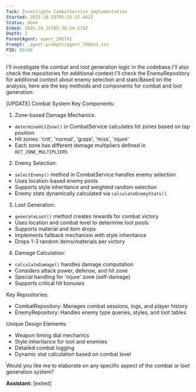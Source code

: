 ```yaml
---
Task: Investigate CombatService implementation
Started: 2025-10-25T05:33:22.441Z
Status: done
Ended: 2025-10-25T05:38:54.579Z
Depth: 2
ParentAgent: agent_295741
Prompt: .agent-prompts/agent_706851.txt
PID: 85140
---
```


I'll investigate the combat and loot generation logic in the codebase.I'll also check the repositories for additional context:I'll check the EnemyRepository for additional context about enemy selection and stats:Based on the analysis, here are the key methods and components for combat and loot generation:

[UPDATE] Combat System Key Components:
1. Zone-based Damage Mechanics:
- `determineHitZone()` in CombatService calculates hit zones based on tap position
- Hit zones: 'crit', 'normal', 'graze', 'miss', 'injure'
- Each zone has different damage multipliers defined in `HIT_ZONE_MULTIPLIERS`

2. Enemy Selection:
- `selectEnemy()` method in CombatService handles enemy selection
- Uses location-based enemy pools
- Supports style inheritance and weighted random selection
- Enemy stats dynamically calculated via `calculateEnemyStats()`

3. Loot Generation:
- `generateLoot()` method creates rewards for combat victory
- Uses location and combat level to determine loot pools
- Supports material and item drops
- Implements fallback mechanism with style inheritance
- Drops 1-3 random items/materials per victory

4. Damage Calculation:
- `calculateDamage()` handles damage computation
- Considers attack power, defense, and hit zone
- Special handling for 'injure' zone (self-damage)
- Supports critical hit bonuses

Key Repositories:
- CombatRepository: Manages combat sessions, logs, and player history
- EnemyRepository: Handles enemy type queries, styles, and loot tables

Unique Design Elements:
- Weapon timing dial mechanics
- Style inheritance for loot and enemies
- Detailed combat logging
- Dynamic stat calculation based on combat level

Would you like me to elaborate on any specific aspect of the combat or loot generation system?

**Assistant:** [exited]
